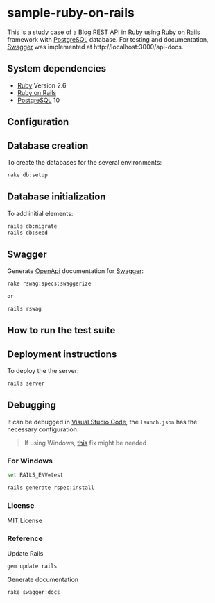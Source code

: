 # sample-ruby-on-rails

This is a study case of a Blog REST API in [Ruby] using [Ruby on Rails] framework with [PostgreSQL] database. For testing and documentation, [Swagger] was implemented at http://localhost:3000/api-docs.

## System dependencies

 - [Ruby] Version 2.6
 - [Ruby on Rails]
 - [PostgreSQL] 10

## Configuration

## Database creation

To create the databases for the several environments:
```sh
rake db:setup
```

## Database initialization

To add initial elements:
```sh
rails db:migrate
rails db:seed
```

## Swagger

Generate [OpenApi] documentation for [Swagger]:
```sh
rake rswag:specs:swaggerize

or

rails rswag
```

## How to run the test suite

## Deployment instructions

To deploy the the server:
```sh
rails server
```

## Debugging

It can be debugged in [Visual Studio Code], the `launch.json` has the necessary configuration.

> If using Windows, [this](https://github.com/rubyide/vscode-ruby/issues/113#issuecomment-288667216) fix might be needed

### For Windows

```sh
set RAILS_ENV=test
```

```sh
rails generate rspec:install
```

### License

MIT License

### Reference

Update Rails
```sh
gem update rails
```

Generate documentation
```sh
rake swagger:docs
```

[OpenApi]: <https://www.openapis.org/>
[PostgreSQL]: <https://www.postgresql.org/>
[rswag]: <https://github.com/rswag/rswag>
[Ruby]: <https://www.ruby-lang.org/en/>
[Ruby On Rails]: <https://rubyonrails.org/>
[Swagger]:<https://swagger.io/>
[Visual Studio Code]: <https://github.com/rubyide/vscode-ruby/issues/113#issuecomment-288667216>